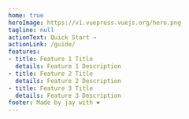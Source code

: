 ```yaml
---
home: true
heroImage: https://v1.vuepress.vuejs.org/hero.png
tagline: null
actionText: Quick Start →
actionLink: /guide/
features:
- title: Feature 1 Title
  details: Feature 1 Description
- title: Feature 2 Title
  details: Feature 2 Description
- title: Feature 3 Title
  details: Feature 3 Description
footer: Made by jay with ❤️
---
```

